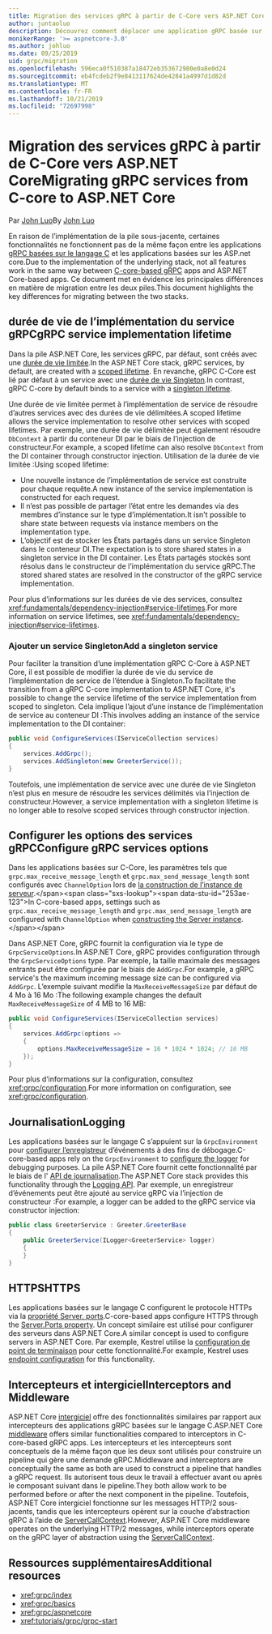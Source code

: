 ```yaml
---
title: Migration des services gRPC à partir de C-Core vers ASP.NET Core
author: juntaoluo
description: Découvrez comment déplacer une application gRPC basée sur un noyau C existante pour qu’elle s’exécute sur ASP.NET Core pile.
monikerRange: '>= aspnetcore-3.0'
ms.author: johluo
ms.date: 09/25/2019
uid: grpc/migration
ms.openlocfilehash: 596eca0f510387a18472eb353672980e0a8e0d24
ms.sourcegitcommit: eb4fcdeb2f9e8413117624de42841a4997d1d82d
ms.translationtype: MT
ms.contentlocale: fr-FR
ms.lasthandoff: 10/21/2019
ms.locfileid: "72697998"
---
```

# <a name="migrating-grpc-services-from-c-core-to-aspnet-core"></a><span data-ttu-id="253ae-103">Migration des services gRPC à partir de C-Core vers ASP.NET Core</span><span class="sxs-lookup"><span data-stu-id="253ae-103">Migrating gRPC services from C-core to ASP.NET Core</span></span>

<span data-ttu-id="253ae-104">Par [John Luo](https://github.com/juntaoluo)</span><span class="sxs-lookup"><span data-stu-id="253ae-104">By [John Luo](https://github.com/juntaoluo)</span></span>

<span data-ttu-id="253ae-105">En raison de l’implémentation de la pile sous-jacente, certaines fonctionnalités ne fonctionnent pas de la même façon entre les applications [gRPC basées sur le langage C](https://grpc.io/blog/grpc-stacks) et les applications basées sur les ASP.net core.</span><span class="sxs-lookup"><span data-stu-id="253ae-105">Due to the implementation of the underlying stack, not all features work in the same way between [C-core-based gRPC](https://grpc.io/blog/grpc-stacks) apps and ASP.NET Core-based apps.</span></span> <span data-ttu-id="253ae-106">Ce document met en évidence les principales différences en matière de migration entre les deux piles.</span><span class="sxs-lookup"><span data-stu-id="253ae-106">This document highlights the key differences for migrating between the two stacks.</span></span>

## <a name="grpc-service-implementation-lifetime"></a><span data-ttu-id="253ae-107">durée de vie de l’implémentation du service gRPC</span><span class="sxs-lookup"><span data-stu-id="253ae-107">gRPC service implementation lifetime</span></span>

<span data-ttu-id="253ae-108">Dans la pile ASP.NET Core, les services gRPC, par défaut, sont créés avec une [durée de vie limitée](xref:fundamentals/dependency-injection#service-lifetimes).</span><span class="sxs-lookup"><span data-stu-id="253ae-108">In the ASP.NET Core stack, gRPC services, by default, are created with a [scoped lifetime](xref:fundamentals/dependency-injection#service-lifetimes).</span></span> <span data-ttu-id="253ae-109">En revanche, gRPC C-Core est lié par défaut à un service avec une [durée de vie Singleton](xref:fundamentals/dependency-injection#service-lifetimes).</span><span class="sxs-lookup"><span data-stu-id="253ae-109">In contrast, gRPC C-core by default binds to a service with a [singleton lifetime](xref:fundamentals/dependency-injection#service-lifetimes).</span></span>

<span data-ttu-id="253ae-110">Une durée de vie limitée permet à l’implémentation de service de résoudre d’autres services avec des durées de vie délimitées.</span><span class="sxs-lookup"><span data-stu-id="253ae-110">A scoped lifetime allows the service implementation to resolve other services with scoped lifetimes.</span></span> <span data-ttu-id="253ae-111">Par exemple, une durée de vie délimitée peut également résoudre `DbContext` à partir du conteneur DI par le biais de l’injection de constructeur.</span><span class="sxs-lookup"><span data-stu-id="253ae-111">For example, a scoped lifetime can also resolve `DbContext` from the DI container through constructor injection.</span></span> <span data-ttu-id="253ae-112">Utilisation de la durée de vie limitée :</span><span class="sxs-lookup"><span data-stu-id="253ae-112">Using scoped lifetime:</span></span>

* <span data-ttu-id="253ae-113">Une nouvelle instance de l’implémentation de service est construite pour chaque requête.</span><span class="sxs-lookup"><span data-stu-id="253ae-113">A new instance of the service implementation is constructed for each request.</span></span>
* <span data-ttu-id="253ae-114">Il n’est pas possible de partager l’état entre les demandes via des membres d’instance sur le type d’implémentation.</span><span class="sxs-lookup"><span data-stu-id="253ae-114">It isn't possible to share state between requests via instance members on the implementation type.</span></span>
* <span data-ttu-id="253ae-115">L’objectif est de stocker les États partagés dans un service Singleton dans le conteneur DI.</span><span class="sxs-lookup"><span data-stu-id="253ae-115">The expectation is to store shared states in a singleton service in the DI container.</span></span> <span data-ttu-id="253ae-116">Les États partagés stockés sont résolus dans le constructeur de l’implémentation du service gRPC.</span><span class="sxs-lookup"><span data-stu-id="253ae-116">The stored shared states are resolved in the constructor of the gRPC service implementation.</span></span>

<span data-ttu-id="253ae-117">Pour plus d’informations sur les durées de vie des services, consultez <xref:fundamentals/dependency-injection#service-lifetimes>.</span><span class="sxs-lookup"><span data-stu-id="253ae-117">For more information on service lifetimes, see <xref:fundamentals/dependency-injection#service-lifetimes>.</span></span>

### <a name="add-a-singleton-service"></a><span data-ttu-id="253ae-118">Ajouter un service Singleton</span><span class="sxs-lookup"><span data-stu-id="253ae-118">Add a singleton service</span></span>

<span data-ttu-id="253ae-119">Pour faciliter la transition d’une implémentation gRPC C-Core à ASP.NET Core, il est possible de modifier la durée de vie du service de l’implémentation de service de l’étendue à Singleton.</span><span class="sxs-lookup"><span data-stu-id="253ae-119">To facilitate the transition from a gRPC C-core implementation to ASP.NET Core, it's possible to change the service lifetime of the service implementation from scoped to singleton.</span></span> <span data-ttu-id="253ae-120">Cela implique l’ajout d’une instance de l’implémentation de service au conteneur DI :</span><span class="sxs-lookup"><span data-stu-id="253ae-120">This involves adding an instance of the service implementation to the DI container:</span></span>

```csharp
public void ConfigureServices(IServiceCollection services)
{
    services.AddGrpc();
    services.AddSingleton(new GreeterService());
}
```

<span data-ttu-id="253ae-121">Toutefois, une implémentation de service avec une durée de vie Singleton n’est plus en mesure de résoudre les services délimités via l’injection de constructeur.</span><span class="sxs-lookup"><span data-stu-id="253ae-121">However, a service implementation with a singleton lifetime is no longer able to resolve scoped services through constructor injection.</span></span>

## <a name="configure-grpc-services-options"></a><span data-ttu-id="253ae-122">Configurer les options des services gRPC</span><span class="sxs-lookup"><span data-stu-id="253ae-122">Configure gRPC services options</span></span>

<span data-ttu-id="253ae-123">Dans les applications basées sur C-Core, les paramètres tels que `grpc.max_receive_message_length` et `grpc.max_send_message_length` sont configurés avec `ChannelOption` lors de [la construction de l’instance de serveur](https://grpc.io/grpc/csharp/api/Grpc.Core.Server.html#Grpc_Core_Server__ctor_System_Collections_Generic_IEnumerable_Grpc_Core_ChannelOption__).</span><span class="sxs-lookup"><span data-stu-id="253ae-123">In C-core-based apps, settings such as `grpc.max_receive_message_length` and `grpc.max_send_message_length` are configured with `ChannelOption` when [constructing the Server instance](https://grpc.io/grpc/csharp/api/Grpc.Core.Server.html#Grpc_Core_Server__ctor_System_Collections_Generic_IEnumerable_Grpc_Core_ChannelOption__).</span></span>

<span data-ttu-id="253ae-124">Dans ASP.NET Core, gRPC fournit la configuration via le type de `GrpcServiceOptions`.</span><span class="sxs-lookup"><span data-stu-id="253ae-124">In ASP.NET Core, gRPC provides configuration through the `GrpcServiceOptions` type.</span></span> <span data-ttu-id="253ae-125">Par exemple, la taille maximale des messages entrants peut être configurée par le biais de `AddGrpc`.</span><span class="sxs-lookup"><span data-stu-id="253ae-125">For example, a gRPC service's the maximum incoming message size can be configured via `AddGrpc`.</span></span> <span data-ttu-id="253ae-126">L’exemple suivant modifie la `MaxReceiveMessageSize` par défaut de 4 Mo à 16 Mo :</span><span class="sxs-lookup"><span data-stu-id="253ae-126">The following example changes the default `MaxReceiveMessageSize` of 4 MB to 16 MB:</span></span>

```csharp
public void ConfigureServices(IServiceCollection services)
{
    services.AddGrpc(options =>
    {
        options.MaxReceiveMessageSize = 16 * 1024 * 1024; // 16 MB
    });
}
```

<span data-ttu-id="253ae-127">Pour plus d’informations sur la configuration, consultez <xref:grpc/configuration>.</span><span class="sxs-lookup"><span data-stu-id="253ae-127">For more information on configuration, see <xref:grpc/configuration>.</span></span>

## <a name="logging"></a><span data-ttu-id="253ae-128">Journalisation</span><span class="sxs-lookup"><span data-stu-id="253ae-128">Logging</span></span>

<span data-ttu-id="253ae-129">Les applications basées sur le langage C s’appuient sur la `GrpcEnvironment` pour [configurer l’enregistreur](https://grpc.io/grpc/csharp/api/Grpc.Core.GrpcEnvironment.html?q=size#Grpc_Core_GrpcEnvironment_SetLogger_Grpc_Core_Logging_ILogger_) d’événements à des fins de débogage.</span><span class="sxs-lookup"><span data-stu-id="253ae-129">C-core-based apps rely on the `GrpcEnvironment` to [configure the logger](https://grpc.io/grpc/csharp/api/Grpc.Core.GrpcEnvironment.html?q=size#Grpc_Core_GrpcEnvironment_SetLogger_Grpc_Core_Logging_ILogger_) for debugging purposes.</span></span> <span data-ttu-id="253ae-130">La pile ASP.NET Core fournit cette fonctionnalité par le biais de l' [API de journalisation](xref:fundamentals/logging/index).</span><span class="sxs-lookup"><span data-stu-id="253ae-130">The ASP.NET Core stack provides this functionality through the [Logging API](xref:fundamentals/logging/index).</span></span> <span data-ttu-id="253ae-131">Par exemple, un enregistreur d’événements peut être ajouté au service gRPC via l’injection de constructeur :</span><span class="sxs-lookup"><span data-stu-id="253ae-131">For example, a logger can be added to the gRPC service via constructor injection:</span></span>

```csharp
public class GreeterService : Greeter.GreeterBase
{
    public GreeterService(ILogger<GreeterService> logger)
    {
    }
}
```

## <a name="https"></a><span data-ttu-id="253ae-132">HTTPS</span><span class="sxs-lookup"><span data-stu-id="253ae-132">HTTPS</span></span>

<span data-ttu-id="253ae-133">Les applications basées sur le langage C configurent le protocole HTTPs via la [propriété Server. ports](https://grpc.io/grpc/csharp/api/Grpc.Core.Server.html#Grpc_Core_Server_Ports).</span><span class="sxs-lookup"><span data-stu-id="253ae-133">C-core-based apps configure HTTPS through the [Server.Ports property](https://grpc.io/grpc/csharp/api/Grpc.Core.Server.html#Grpc_Core_Server_Ports).</span></span> <span data-ttu-id="253ae-134">Un concept similaire est utilisé pour configurer des serveurs dans ASP.NET Core.</span><span class="sxs-lookup"><span data-stu-id="253ae-134">A similar concept is used to configure servers in ASP.NET Core.</span></span> <span data-ttu-id="253ae-135">Par exemple, Kestrel utilise la [configuration de point de terminaison](xref:fundamentals/servers/kestrel#endpoint-configuration) pour cette fonctionnalité.</span><span class="sxs-lookup"><span data-stu-id="253ae-135">For example, Kestrel uses [endpoint configuration](xref:fundamentals/servers/kestrel#endpoint-configuration) for this functionality.</span></span>

## <a name="interceptors-and-middleware"></a><span data-ttu-id="253ae-136">Intercepteurs et intergiciel</span><span class="sxs-lookup"><span data-stu-id="253ae-136">Interceptors and Middleware</span></span>

<span data-ttu-id="253ae-137">ASP.NET Core [intergiciel](xref:fundamentals/middleware/index) offre des fonctionnalités similaires par rapport aux intercepteurs des applications gRPC basées sur le langage C.</span><span class="sxs-lookup"><span data-stu-id="253ae-137">ASP.NET Core [middleware](xref:fundamentals/middleware/index) offers similar functionalities compared to interceptors in C-core-based gRPC apps.</span></span> <span data-ttu-id="253ae-138">Les intercepteurs et les intercepteurs sont conceptuels de la même façon que les deux sont utilisés pour construire un pipeline qui gère une demande gRPC.</span><span class="sxs-lookup"><span data-stu-id="253ae-138">Middleware and interceptors are conceptually the same as both are used to construct a pipeline that handles a gRPC request.</span></span> <span data-ttu-id="253ae-139">Ils autorisent tous deux le travail à effectuer avant ou après le composant suivant dans le pipeline.</span><span class="sxs-lookup"><span data-stu-id="253ae-139">They both allow work to be performed before or after the next component in the pipeline.</span></span> <span data-ttu-id="253ae-140">Toutefois, ASP.NET Core intergiciel fonctionne sur les messages HTTP/2 sous-jacents, tandis que les intercepteurs opèrent sur la couche d’abstraction gRPC à l’aide de [ServerCallContext](https://grpc.io/grpc/csharp/api/Grpc.Core.ServerCallContext.html).</span><span class="sxs-lookup"><span data-stu-id="253ae-140">However, ASP.NET Core middleware operates on the underlying HTTP/2 messages, while interceptors operate on the gRPC layer of abstraction using the [ServerCallContext](https://grpc.io/grpc/csharp/api/Grpc.Core.ServerCallContext.html).</span></span>

## <a name="additional-resources"></a><span data-ttu-id="253ae-141">Ressources supplémentaires</span><span class="sxs-lookup"><span data-stu-id="253ae-141">Additional resources</span></span>

* <xref:grpc/index>
* <xref:grpc/basics>
* <xref:grpc/aspnetcore>
* <xref:tutorials/grpc/grpc-start>
